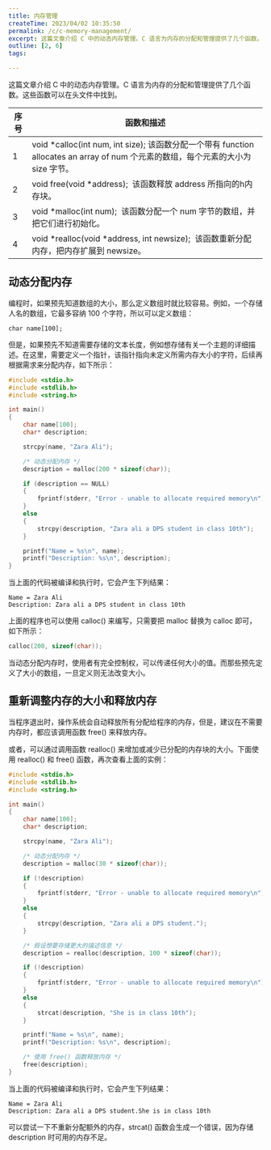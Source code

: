 ```yaml
---
title: 内存管理
createTime: 2023/04/02 10:35:50
permalink: /c/c-memory-management/
excerpt: 这篇文章介绍 C 中的动态内存管理。C 语言为内存的分配和管理提供了几个函数。这些函数可以在头文件中找到。序号函数和描述1void *calloc(int num, int size); 该函数分配一个带有 function allocates an array of num 个元素的数组，每...
outline: [2, 6]
tags:

---
```

这篇文章介绍 C 中的动态内存管理。C 语言为内存的分配和管理提供了几个函数。这些函数可以在头文件中找到。

| 序号 | 函数和描述 |
| --- | --- |
| 1 | void *calloc(int num, int size); 该函数分配一个带有 function allocates an array of num 个元素的数组，每个元素的大小为 size 字节。 |
| 2 | void free(void *address);  该函数释放 address 所指向的h内存块。 |
| 3 | void *malloc(int num);  该函数分配一个 num 字节的数组，并把它们进行初始化。 |
| 4 | void *realloc(void *address, int newsize);  该函数重新分配内存，把内存扩展到 newsize。 |


## 动态分配内存
编程时，如果预先知道数组的大小，那么定义数组时就比较容易。例如，一个存储人名的数组，它最多容纳 100 个字符，所以可以定义数组：

```plain
char name[100];
```

但是，如果预先不知道需要存储的文本长度，例如想存储有关一个主题的详细描述。在这里，需要定义一个指针，该指针指向未定义所需内存大小的字符，后续再根据需求来分配内存，如下所示：

```c
#include <stdio.h>
#include <stdlib.h>
#include <string.h>

int main()
{
    char name[100];
    char* description;

    strcpy(name, "Zara Ali");

    /* 动态分配内存 */
    description = malloc(200 * sizeof(char));

    if (description == NULL) 
    {
        fprintf(stderr, "Error - unable to allocate required memory\n");
    } 
    else 
    {
        strcpy(description, "Zara ali a DPS student in class 10th");
    }

    printf("Name = %s\n", name);
    printf("Description: %s\n", description);
}
```

当上面的代码被编译和执行时，它会产生下列结果：

```plain
Name = Zara Ali
Description: Zara ali a DPS student in class 10th
```

上面的程序也可以使用 calloc() 来编写，只需要把 malloc 替换为 calloc 即可，如下所示：

```c
calloc(200, sizeof(char));
```

当动态分配内存时，使用者有完全控制权，可以传递任何大小的值。而那些预先定义了大小的数组，一旦定义则无法改变大小。

## 重新调整内存的大小和释放内存
当程序退出时，操作系统会自动释放所有分配给程序的内存，但是，建议在不需要内存时，都应该调用函数 free() 来释放内存。

或者，可以通过调用函数 realloc() 来增加或减少已分配的内存块的大小。下面使用 realloc() 和 free() 函数，再次查看上面的实例：

```c
#include <stdio.h>
#include <stdlib.h>
#include <string.h>

int main()
{
    char name[100];
    char* description;

    strcpy(name, "Zara Ali");

    /* 动态分配内存 */
    description = malloc(30 * sizeof(char));

    if (!description) 
    {
        fprintf(stderr, "Error - unable to allocate required memory\n");
    } 
    else 
    {
        strcpy(description, "Zara ali a DPS student.");
    }

    /* 假设想要存储更大的描述信息 */
    description = realloc(description, 100 * sizeof(char));

    if (!description) 
    {
        fprintf(stderr, "Error - unable to allocate required memory\n");
    } 
    else 
    {
        strcat(description, "She is in class 10th");
    }

    printf("Name = %s\n", name);
    printf("Description: %s\n", description);

    /* 使用 free() 函数释放内存 */
    free(description);
}
```

当上面的代码被编译和执行时，它会产生下列结果：

```plain
Name = Zara Ali
Description: Zara ali a DPS student.She is in class 10th
```

可以尝试一下不重新分配额外的内存，strcat() 函数会生成一个错误，因为存储 description 时可用的内存不足。

